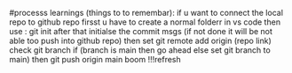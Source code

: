 #processs learnings (things to to remembar):
if u want to connect the local repo to github repo
firsst u have to create a normal folderr in vs code
then use : git init 
after that initialse the commit msgs (if not done it will be not able too push into github repo)
then set git remote add origin (repo link)
check git branch if (branch is main then go ahead else set git branch to main)
then git push origin main 
boom !!!refresh 
